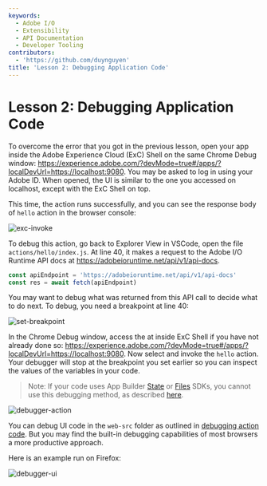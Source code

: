 ```yaml
---
keywords:
  - Adobe I/O
  - Extensibility
  - API Documentation
  - Developer Tooling
contributors:
  - 'https://github.com/duynguyen'
title: 'Lesson 2: Debugging Application Code'
---
```


# Lesson 2: Debugging Application Code

To overcome the error that you got in the previous lesson, open your app inside the Adobe Experience Cloud (ExC) Shell on the same Chrome Debug window: https://experience.adobe.com/?devMode=true#/apps/?localDevUrl=https://localhost:9080. You may be asked to log in using your Adobe ID. When opened, the UI is similar to the one you accessed on localhost, except with the ExC Shell on top.

This time, the action runs successfully, and you can see the response body of `hello` action in the browser console:

![exc-invoke](assets/exc-invoke.png)

To debug this action, go back to Explorer View in VSCode, open the file `actions/hello/index.js`. At line 40, it makes a request to the Adobe I/O Runtime API docs at https://adobeioruntime.net/api/v1/api-docs.

```javascript
const apiEndpoint = 'https://adobeioruntime.net/api/v1/api-docs'
const res = await fetch(apiEndpoint)
```

You may want to debug what was returned from this API call to decide what to do next. To debug, you need a breakpoint at line 40:

![set-breakpoint](assets/set-breakpoint.png)

In the Chrome Debug window, access the at inside ExC Shell if you have not already done so: https://experience.adobe.com/?devMode=true#/apps/?localDevUrl=https://localhost:9080. Now select and invoke the `hello` action. Your debugger will stop at the breakpoint you set earlier so you can inspect the values of the variables in your code.

> Note: If your code uses App Builder [State](https://github.com/adobe/aio-lib-state) or [Files](https://github.com/adobe/aio-lib-files) SDKs, you cannot use this debugging method, as described [here](../../get_started/app_builder_get_started/troubleshoot.md#debugging-errors-with-state-and-files-sdk).

![debugger-action](https://raw.githubusercontent.com/AdobeDocs/adobeio-codelabs-debugging/master/lessons/assets/debugger-action.gif)

You can debug UI code in the `web-src` folder as outlined in [debugging action code](lesson2.md). But you may find the built-in debugging capabilities of most browsers a more productive approach.

Here is an example run on Firefox:

![debugger-ui](assets/debugger-ui.png)
